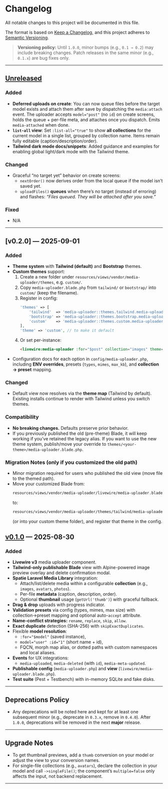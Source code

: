 # Changelog
All notable changes to this project will be documented in this file.

The format is based on [Keep a Changelog](https://keepachangelog.com/en/1.1.0/),
and this project adheres to [Semantic Versioning](https://semver.org/spec/v2.0.0.html).

> **Versioning policy:** Until `1.0.0`, minor bumps (e.g., `0.1 → 0.2`) may include breaking changes. Patch releases in the same minor (e.g., `0.1.x`) are bug fixes only.

---

## [Unreleased]

### Added
- **Deferred uploads on create**: You can now queue files before the target model exists and attach them after save by dispatching the `media:attach` event. The uploader accepts `model="post"` (no `id`) on create screens, holds the queue + per-file meta, and attaches once you dispatch. Emits `media-attached` when done.
- **`list-all` view**: Set `:list-all="true"` to show **all collections** for the current model in a single list, grouped by collection name. Items remain fully editable (caption/description/order).
- **Tailwind dark mode docs/snippets**: Added guidance and examples for enabling global light/dark mode with the Tailwind theme.

### Changed
- Graceful “no target yet” behavior on create screens:
    - `nextOrder()` now derives order from the local queue if the model isn’t saved yet.
    - `uploadFiles()` **queues** when there’s no target (instead of erroring) and flashes: _“Files queued. They will be attached after you save.”_

### Fixed
- N/A

---
## [v0.2.0] — 2025-09-01

### Added
- **Theme system** with **Tailwind (default)** and **Bootstrap** themes.
- **Custom themes** support:
    1. Create a new folder under `resources/views/vendor/media-uploader/themes`, e.g. `custom/`.
    2. Copy `media-uploader.blade.php` from `tailwind/` or `bootstrap/` into `custom/` (keep the filename).
    3. Register in config:
       ```php
       'themes' => [
           'tailwind'  => 'media-uploader::themes.tailwind.media-uploader',
           'bootstrap' => 'media-uploader::themes.bootstrap.media-uploader',
           'custom'    => 'media-uploader::themes.custom.media-uploader',
       ],
       'theme' => 'custom', // to make it default
       ```
    4. Or set per-instance:
       ```html
       <livewire:media-uploader :for="$post" collection="images" theme="custom" />
       ```
- Configuration docs for each option in `config/media-uploader.php`, including **ENV overrides**, presets (`types`, `mimes`, `max_kb`), and **collection → preset** mapping.

### Changed
- Default view now resolves via the **theme map** (Tailwind by default).  
  Existing installs continue to render with Tailwind unless you switch themes.

### Compatibility
- **No breaking changes.** Defaults preserve prior behavior.
- If you previously published the old (pre-theme) Blade, it will keep working if you’ve retained the legacy alias. If you want to use the new theme system, publish/move your override to `themes/<your-theme>/media-uploader.blade.php`.

### Migration Notes (only if you customized the old path)
- Minor migration required for users who published the old view (move file to the themed path).
- Move your customized Blade from:
    ```html
    resources/views/vendor/media-uploader/livewire/media-uploader.blade.php
    ```
  to:
    ```html
    resources/views/vendor/media-uploader/themes/tailwind/media-uploader.blade.php
    ```
  (or into your custom theme folder), and register that theme in the config.

## [v0.1.0] — 2025-08-30
### Added
- **Livewire v3** media uploader component.
- **Tailwind-only publishable Blade** view with Alpine-powered image preview overlay and delete confirmation modal.
- **Spatie Laravel Media Library** integration:
    - Attach/list/delete media within a configurable **collection** (e.g., `images`, `avatars`, `photos`).
    - Per-file **metadata** (caption, description, order).
    - Optional **thumbnail** usage (`getUrl('thumb')`) with graceful fallback.
- **Drag & drop** uploads with progress indicator.
- **Validation presets** via config (types, mimes, max size) with collection→preset mapping and optional auto-`accept` attribute.
- **Name-conflict strategies:** `rename`, `replace`, `skip`, `allow`.
- **Exact duplicate** detection (SHA-256) with `skipExactDuplicates`.
- Flexible **model resolution**:
    - `:for="$model"` (saved instance),
    - `model="user" :id="1"` (short name + id),
    - FQCN, morph map alias, or dotted paths with custom namespaces and local aliases.
- **Events** for UX integrations:
    - `media-uploaded`, `media-deleted` (with `id`), `media-meta-updated`.
- **Publishable config** (`media-uploader.php`) and **view** (`livewire/media-uploader.blade.php`).
- **Test suite** (Pest + Testbench) with in-memory SQLite and fake disks.

---

## Deprecations Policy
- Any deprecations will be noted here and kept for at least one subsequent minor (e.g., deprecate in `0.3.x`, remove in `0.4.0`). After `1.0.0`, deprecations will be removed in the next **major** release.

---

## Upgrade Notes
- To get thumbnail previews, add a `thumb` conversion on your model or adjust the view to your conversion names.
- For single-file collections (e.g., `avatars`), declare the collection in your model and call `->singleFile()`; the component’s `multiple=false` only affects the input, not backend replacement.

---

[Unreleased]: https://github.com/codebyray/livewire-media-uploader/compare/v0.2.0...HEAD
[v0.1.0]: https://github.com/codebyray/livewire-media-uploader/releases/tag/v0.1.0
